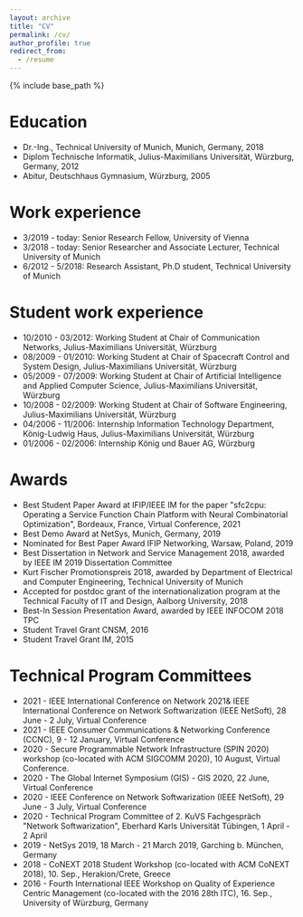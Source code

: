 ```yaml
---
layout: archive
title: "CV"
permalink: /cv/
author_profile: true
redirect_from:
  - /resume
---
```


{% include base_path %}

Education
======
* Dr.-Ing., Technical University of Munich, Munich, Germany, 2018
* Diplom Technische Informatik, Julius-Maximilians Universität, Würzburg, Germany, 2012
* Abitur, Deutschhaus Gymnasium, Würzburg, 2005

Work experience
======
* 3/2019 - today: Senior Research Fellow, University of Vienna
* 3/2018 - today: Senior Researcher and Associate Lecturer, Technical University of Munich
* 6/2012 - 5/2018: Research Assistant, Ph.D student, Technical University of Munich

Student work experience
======
* 10/2010 - 03/2012: Working Student at Chair of Communication Networks, Julius-Maximilians Universität, Würzburg
* 08/2009 - 01/2010: Working Student at Chair of Spacecraft Control and System Design, Julius-Maximilians Universität, Würzburg
* 05/2009 - 07/2009: Working Student at Chair of Artificial Intelligence and Applied Computer Science, Julius-Maximilians Universität, Würzburg
* 10/2008 - 02/2009: Working Student at Chair of Software Engineering, Julius-Maximilians Universität, Würzburg
* 04/2006 - 11/2006: Internship Information Technology Department, König-Ludwig Haus, Julius-Maximilians Universität, Würzburg
* 01/2006 - 02/2006: Internship König und Bauer AG, Würzburg
 
Awards
======
* Best Student Paper Award at IFIP/IEEE IM for the paper "sfc2cpu: Operating a Service Function Chain Platform with Neural Combinatorial Optimization", Bordeaux, France, Virtual Conference, 2021
* Best Demo Award at NetSys, Munich, Germany, 2019
* Nominated for Best Paper Award IFIP Networking, Warsaw, Poland, 2019
* Best Dissertation in Network and Service Management 2018, awarded by IEEE IM 2019 Dissertation Committee
* Kurt Fischer Promotionspreis 2018, awarded by Department of Electrical and Computer Engineering, Technical University of Munich
* Accepted for postdoc grant of the internationalization program at the Technical Faculty of IT and Design, Aalborg University, 2018
* Best-In Session Presentation Award, awarded by IEEE INFOCOM 2018 TPC
* Student Travel Grant CNSM, 2016
* Student Travel Grant IM, 2015

Technical Program Committees
======
* 2021 - IEEE International Conference on Network 	2021& IEEE International Conference on Network Softwarization (IEEE NetSoft), 28 June - 2 July, Virtual Conference
* 2021 - IEEE Consumer Communications & Networking Conference (CCNC), 9 - 12 January, Virtual Conference
* 2020 - Secure Programmable Network Infrastructure (SPIN 2020) workshop (co-located with ACM SIGCOMM 2020), 10 August, Virtual Conference.
* 2020 - The Global Internet Symposium (GIS) - GIS 2020, 22 June, Virtual Conference
* 2020 - IEEE Conference on Network Softwarization (IEEE NetSoft), 29 June - 3 July, Virtual Conference
* 2020 - Technical Program Committee of 2. KuVS Fachgespräch "Network Softwarization", Eberhard Karls Universität Tübingen, 1 April - 2 April
* 2019 - NetSys 2019, 18 March - 21 March 2019, Garching b. München, Germany
* 2018 - CoNEXT 2018 Student Workshop (co-located with ACM CoNEXT 2018), 10. Sep., Herakion/Crete, Greece
* 2016 - Fourth International IEEE Workshop on Quality of Experience Centric Management (co-located with the 2016 28th ITC), 16. Sep., University of Würzburg, Germany
